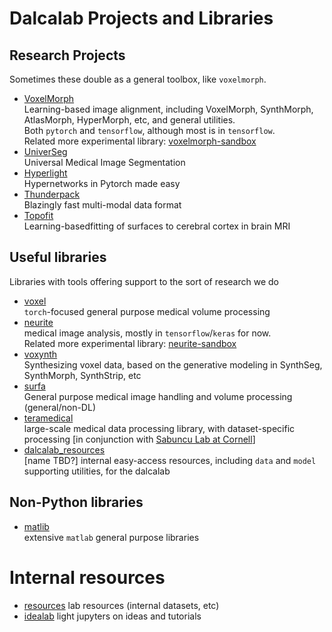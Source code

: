 # Dalcalab Projects and Libraries

## Research Projects
Sometimes these double as a general toolbox, like `voxelmorph`.

 - [VoxelMorph](http://voxelmorph.net/)  
Learning-based image alignment, including VoxelMorph, SynthMorph, AtlasMorph, HyperMorph, etc, and general utilities.  
Both `pytorch` and `tensorflow`, although most is in `tensorflow`.  
Related more experimental library: [voxelmorph-sandbox](https://github.com/adalca/voxelmorph-sandbox) 
 - [UniverSeg](https://github.com/JJGO/UniverSeg)  
Universal Medical Image Segmentation
 - [Hyperlight](https://github.com/JJGO/hyperlight)  
Hypernetworks in Pytorch made easy
 - [Thunderpack](https://github.com/JJGO/thunderpack)  
Blazingly fast multi-modal data format
 - [Topofit](https://github.com/ahoopes/topofit)  
Learning-basedfitting of surfaces to cerebral cortex in brain MRI

## Useful libraries
Libraries with tools offering support to the sort of research we do

 - [voxel](https://github.com/dalcalab/voxel)  
`torch`-focused general purpose medical volume processing
 - [neurite](https://github.com/adalca/neurite)  
medical image analysis, mostly in `tensorflow`/`keras` for now.  
Related more experimental library: [neurite-sandbox](https://github.com/adalca/neurite-sandbox) 
 - [voxynth](https://github.com/dalcalab/voxynth)  
Synthesizing voxel data, based on the generative modeling in SynthSeg, SynthMorph, SynthStrip, etc
 - [surfa](https://github.com/freesurfer/surfa)  
General purpose medical image handling and volume processing (general/non-DL)
 - [teramedical](https://github.com/teramedical/teramedical)  
large-scale medical data processing library, with dataset-specific processing [in conjunction with [Sabuncu Lab at Cornell](https://sabuncu.engineering.cornell.edu/research/)]
 - [dalcalab_resources](https://github.com/dalcalab/dalres)  
[name TBD?] internal easy-access resources, including `data` and `model` supporting utilities, for the dalcalab
 

## Non-Python libraries

 - [matlib](https://github.com/adalca/matlib)  
extensive `matlab` general purpose libraries

# Internal resources

 - [resources](https://github.com/dalcalab/resources)
lab resources (internal datasets, etc)
 - [idealab](https://github.com/dalcalab/idealab)
light jupyters on ideas and tutorials
